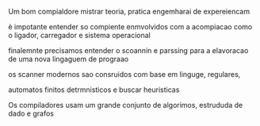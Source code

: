 Um bom compialdore mistrar teoria, pratica engemharai de expereiencam 

è impotante entender so compiente enmvolvidos com a acompiacao como o ligador, carregador e sistema operacional 

finalemnte precisamos entender o scoannin e parssing para a elavoracao de uma nova lingaguem de prograao


os scanner modernos sao consruidos com base em linguge, regulares, 

automatos finitos detrmnisticos e buscar heuristicas

Os compiladores usam um grande conjunto de algorimos, estrududa de dado e grafos
